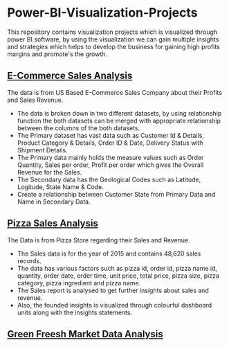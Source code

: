 # Power-BI-Visualization-Projects
This repository contains visualization projects which is visualized through power BI software, by using the visualization we can gain multiple insights and strategies which helps to develop the business for gaining high profits margins and promote's the growth.
## [E-Commerce Sales Analysis](E-Commerce%20Sales%20Analysis)
The data is from US Based E-Commerce Sales Company about their Profits and Sales Revenue.
* The data is broken down in two different datasets, by using relationship function the both datasets can be merged with appropriate relationship between the columns of the both datasets.
* The Primary dataset has vast data such as Customer Id & Details, Product Category & Details, Order ID & Date, Delivery Status with Shipment Details.
* The Primary data mainly holds the measure values such as Order Quantity, Sales per order, Profit per order which gives the Overall Revenue for the Sales.
* The Secondary data has the Geological Codes such as Latitude, Logitude, State Name & Code.
* Create a relationship between Customer State from Primary Data and Name in Secondary Data.
## [Pizza Sales Analysis](Pizza%20Sales%20Analysis)
The Data is from Pizza Store regarding their Sales and Revenue.
* The Sales data is for the year of 2015 and contains 48,620 sales records.
* The data has various factors such as pizza id, order id, pizza name id, quantity, order date, order time, unit price, total price, pizza size, pizza category, pizza ingredient and pizza name.
* The Sales report is analysed to get further insights about sales and revenue.
* Also, the founded insights is visualized through colourful dashboard units along with the insights statements.
## [Green Freesh Market Data Analysis](Green%20Freesh%20Market%20Data%20Analysis)
